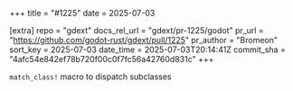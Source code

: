 +++
title = "#1225"
date = 2025-07-03

[extra]
repo = "gdext"
docs_rel_url = "gdext/pr-1225/godot"
pr_url = "https://github.com/godot-rust/gdext/pull/1225"
pr_author = "Bromeon"
sort_key = 2025-07-03
date_time = 2025-07-03T20:14:41Z
commit_sha = "4afc54e842ef78b720f00c0f7fc56a42760d831c"
+++

`match_class!` macro to dispatch subclasses
